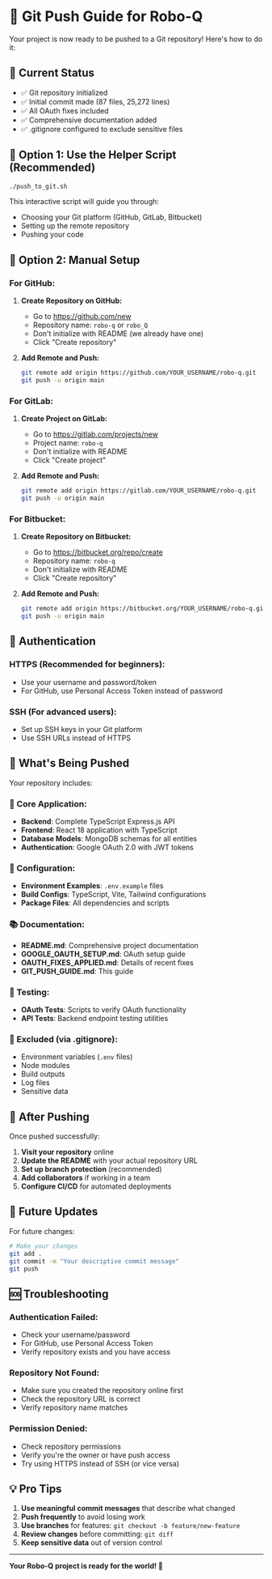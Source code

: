 # 🚀 Git Push Guide for Robo-Q

Your project is now ready to be pushed to a Git repository! Here's how to do it:

## 🎯 Current Status
- ✅ Git repository initialized
- ✅ Initial commit made (87 files, 25,272 lines)
- ✅ All OAuth fixes included
- ✅ Comprehensive documentation added
- ✅ .gitignore configured to exclude sensitive files

## 🔗 Option 1: Use the Helper Script (Recommended)

```bash
./push_to_git.sh
```

This interactive script will guide you through:
- Choosing your Git platform (GitHub, GitLab, Bitbucket)
- Setting up the remote repository
- Pushing your code

## 🔗 Option 2: Manual Setup

### For GitHub:

1. **Create Repository on GitHub:**
   - Go to https://github.com/new
   - Repository name: `robo-q` or `robo_Q`
   - Don't initialize with README (we already have one)
   - Click "Create repository"

2. **Add Remote and Push:**
   ```bash
   git remote add origin https://github.com/YOUR_USERNAME/robo-q.git
   git push -u origin main
   ```

### For GitLab:

1. **Create Project on GitLab:**
   - Go to https://gitlab.com/projects/new
   - Project name: `robo-q`
   - Don't initialize with README
   - Click "Create project"

2. **Add Remote and Push:**
   ```bash
   git remote add origin https://gitlab.com/YOUR_USERNAME/robo-q.git
   git push -u origin main
   ```

### For Bitbucket:

1. **Create Repository on Bitbucket:**
   - Go to https://bitbucket.org/repo/create
   - Repository name: `robo-q`
   - Don't initialize with README
   - Click "Create repository"

2. **Add Remote and Push:**
   ```bash
   git remote add origin https://bitbucket.org/YOUR_USERNAME/robo-q.git
   git push -u origin main
   ```

## 🔐 Authentication

### HTTPS (Recommended for beginners):
- Use your username and password/token
- For GitHub, use Personal Access Token instead of password

### SSH (For advanced users):
- Set up SSH keys in your Git platform
- Use SSH URLs instead of HTTPS

## 📝 What's Being Pushed

Your repository includes:

### 📁 Core Application:
- **Backend**: Complete TypeScript Express.js API
- **Frontend**: React 18 application with TypeScript
- **Database Models**: MongoDB schemas for all entities
- **Authentication**: Google OAuth 2.0 with JWT tokens

### 🔧 Configuration:
- **Environment Examples**: `.env.example` files
- **Build Configs**: TypeScript, Vite, Tailwind configurations
- **Package Files**: All dependencies and scripts

### 📚 Documentation:
- **README.md**: Comprehensive project documentation
- **GOOGLE_OAUTH_SETUP.md**: OAuth setup guide
- **OAUTH_FIXES_APPLIED.md**: Details of recent fixes
- **GIT_PUSH_GUIDE.md**: This guide

### 🧪 Testing:
- **OAuth Tests**: Scripts to verify OAuth functionality
- **API Tests**: Backend endpoint testing utilities

### 🚫 Excluded (via .gitignore):
- Environment variables (`.env` files)
- Node modules
- Build outputs
- Log files
- Sensitive data

## 🎉 After Pushing

Once pushed successfully:

1. **Visit your repository** online
2. **Update the README** with your actual repository URL
3. **Set up branch protection** (recommended)
4. **Add collaborators** if working in a team
5. **Configure CI/CD** for automated deployments

## 🔄 Future Updates

For future changes:

```bash
# Make your changes
git add .
git commit -m "Your descriptive commit message"
git push
```

## 🆘 Troubleshooting

### Authentication Failed:
- Check your username/password
- For GitHub, use Personal Access Token
- Verify repository exists and you have access

### Repository Not Found:
- Make sure you created the repository online first
- Check the repository URL is correct
- Verify repository name matches

### Permission Denied:
- Check repository permissions
- Verify you're the owner or have push access
- Try using HTTPS instead of SSH (or vice versa)

## 💡 Pro Tips

1. **Use meaningful commit messages** that describe what changed
2. **Push frequently** to avoid losing work
3. **Use branches** for features: `git checkout -b feature/new-feature`
4. **Review changes** before committing: `git diff`
5. **Keep sensitive data** out of version control

---

**Your Robo-Q project is ready for the world! 🚀**

